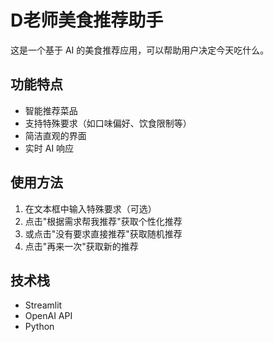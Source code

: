 # D老师美食推荐助手

这是一个基于 AI 的美食推荐应用，可以帮助用户决定今天吃什么。

## 功能特点

- 智能推荐菜品
- 支持特殊要求（如口味偏好、饮食限制等）
- 简洁直观的界面
- 实时 AI 响应

## 使用方法

1. 在文本框中输入特殊要求（可选）
2. 点击"根据需求帮我推荐"获取个性化推荐
3. 或点击"没有要求直接推荐"获取随机推荐
4. 点击"再来一次"获取新的推荐

## 技术栈

- Streamlit
- OpenAI API
- Python 